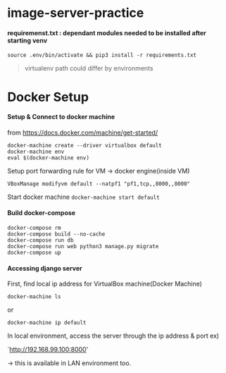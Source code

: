 # image-server-practice

#### requiremenst.txt : dependant modules needed to be installed after starting venv
`source .env/bin/activate && pip3 install -r requirements.txt`

> virtualenv path could differ by environments

# Docker Setup

#### Setup & Connect to docker machine 

from https://docs.docker.com/machine/get-started/
```
docker-machine create --driver virtualbox default
docker-machine env
eval $(docker-machine env)
```

Setup port forwarding rule for VM -> docker engine(inside VM)

`VBoxManage modifyvm default --natpf1 "pf1,tcp,,8000,,8000"`

Start docker machine
`docker-machine start default`

#### Build docker-compose
```
docker-compose rm
docker-compose build --no-cache
docker-compose run db
docker-compose run web python3 manage.py migrate
docker-compose up
```

#### Accessing django server

First, find local ip address for VirtualBox machine(Docker Machine)

`docker-machine ls`

or

`docker-machine ip default`

In local environment, access the server through the ip address & port
ex)

`http://192.168.99.100:8000'

-> this is available in LAN environment too.

